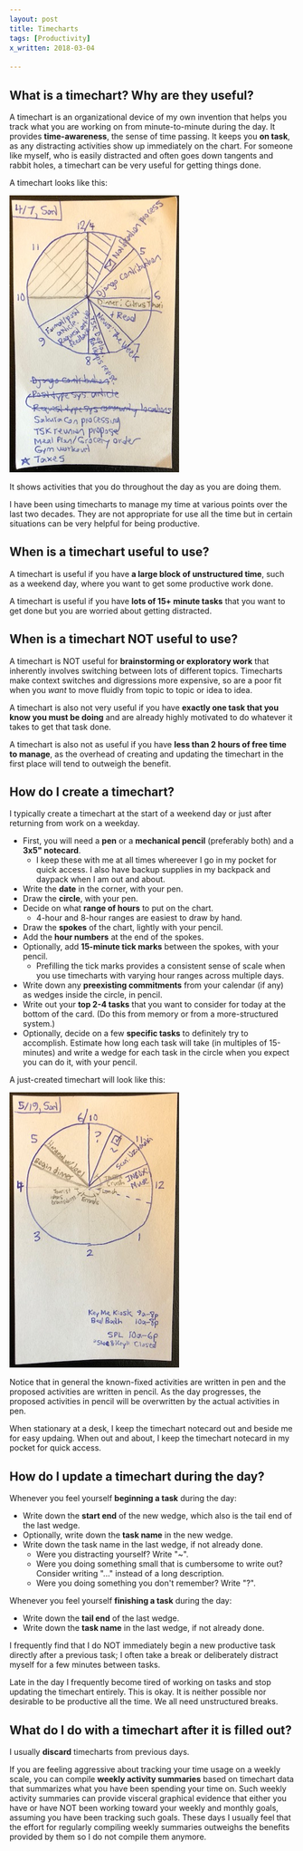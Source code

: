 ```yaml
---
layout: post
title: Timecharts
tags: [Productivity]
x_written: 2018-03-04

---
```


## What is a timechart? Why are they useful?

A timechart is an organizational device of my own invention that helps you track what you are working on from minute-to-minute during the day. It provides **time-awareness**, the sense of time passing. It keeps you **on task**, as any distracting activities show up immediately on the chart. For someone like myself, who is easily distracted and often goes down tangents and rabbit holes, a timechart can be very useful for getting things done.

A timechart looks like this:

![A filled timechart](/assets/2018/timecharts/TimechartFilled.jpeg)

It shows activities that you do throughout the day as you are doing them.

I have been using timecharts to manage my time at various points over the last two decades. They are not appropriate for use all the time but in certain situations can be very helpful for being productive.

## When is a timechart useful to use?

A timechart is useful if you have **a large block of unstructured time**, such as a weekend day, where you want to get some productive work done.

A timechart is useful if you have **lots of 15+ minute tasks** that you want to get done but you are worried about getting distracted.

## When is a timechart NOT useful to use?

A timechart is NOT useful for **brainstorming or exploratory work** that inherently involves switching between lots of different topics. Timecharts make context switches and digressions more expensive, so are a poor fit when you *want* to move fluidly from topic to topic or idea to idea.

A timechart is also not very useful if you have **exactly one task that you know you must be doing** and are already highly motivated to do whatever it takes to get that task done.

A timechart is also not as useful if you have **less than 2 hours of free time to manage**, as the overhead of creating and updating the timechart in the first place will tend to outweigh the benefit.

## How do I create a timechart?

I typically create a timechart at the start of a weekend day or just after returning from work on a weekday.

* First, you will need a **pen** or a **mechanical pencil** (preferably both) and a **3x5" notecard**.
    * I keep these with me at all times whereever I go in my pocket for quick access. I also have backup supplies in my backpack and daypack when I am out and about.
* Write the **date** in the corner, with your pen.
* Draw the **circle**, with your pen.
* Decide on what **range of hours** to put on the chart.
    * 4-hour and 8-hour ranges are easiest to draw by hand.
* Draw the **spokes** of the chart, lightly with your pencil.
* Add the **hour numbers** at the end of the spokes.
* Optionally, add **15-minute tick marks** between the spokes, with your pencil.
    * Prefilling the tick marks provides a consistent sense of scale when you use timecharts with varying hour ranges across multiple days.
* Write down any **preexisting commitments** from your calendar (if any) as wedges inside the circle, in pencil.
* Write out your **top 2-4 tasks** that you want to consider for today at the bottom of the card. (Do this from memory or from a more-structured system.)
* Optionally, decide on a few **specific tasks** to definitely try to accomplish. Estimate how long each task will take (in multiples of 15-minutes) and write a wedge for each task in the circle when you expect you can do it, with your pencil.

A just-created timechart will look like this:

![An newly-created timechart](/assets/2018/timecharts/TimechartNew.jpeg)

Notice that in general the known-fixed activities are written in pen and the proposed activities are written in pencil. As the day progresses, the proposed activities in pencil will be overwritten by the actual activities in pen.

When stationary at a desk, I keep the timechart notecard out and beside me for easy updaing. When out and about, I keep the timechart notecard in my pocket for quick access.

## How do I update a timechart during the day?

Whenever you feel yourself **beginning a task** during the day:

* Write down the **start end** of the new wedge, which also is the tail end of the last wedge.
* Optionally, write down the **task name** in the new wedge.
* Write down the task name in the last wedge, if not already done.
    * Were you distracting yourself? Write "~".
    * Were you doing something small that is cumbersome to write out? Consider writing "..." instead of a long description.
    * Were you doing something you don't remember? Write "?".

Whenever you feel yourself **finishing a task** during the day:

* Write down the **tail end** of the last wedge.
* Write down the **task name** in the last wedge, if not already done.

I frequently find that I do NOT immediately begin a new productive task directly after a previous task; I often take a break or deliberately distract myself for a few minutes between tasks.

Late in the day I frequently become tired of working on tasks and stop updating the timechart entirely. This is okay. It is neither possible nor desirable to be productive all the time. We all need unstructured breaks.

## What do I do with a timechart after it is filled out?

I usually **discard** timecharts from previous days.

If you are feeling aggressive about tracking your time usage on a weekly scale, you can compile **weekly activity summaries** based on timechart data that summarizes what you have been spending your time on. Such weekly activity summaries can provide visceral graphical evidence that either you have or have NOT been working toward your weekly and monthly goals, assuming you have been tracking such goals. These days I usually feel that the effort for regularly compiling weekly summaries outweighs the benefits provided by them so I do not compile them anymore.
